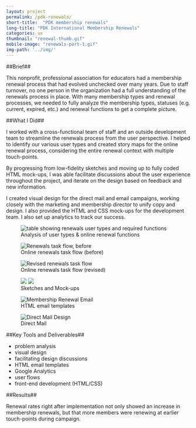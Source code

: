 ```yaml
---
layout: project
permalink: /pdk-renewals/
short-title:  "PDK membership renewals"
long-title: "PDK International Membership Renewals"
categories: ux
thumbnail: "renewal-thumb.gif"
mobile-image: "renewals-port-1.gif"
img-path: '../img/'
---
```

##Brief##

This nonprofit, professional association for educators had a membership renewal process that had evolved unchecked over many years. Due to staff turnover, no one person in the organization had a full understanding of the renewals process in place. With many membership types and renewal processes, we needed to fully analyze the membership types, statuses (e.g. current, expired, etc.) and renewal functions to get a complete&nbsp;picture.


##What I Did##

I worked with a cross-functional team of staff and an outside development team to streamline the renewals process from the user perspective. I helped to identify our various user types and created story maps for the online renewal process, considering the entire renewal context with multiple touch-points. 

By progressing from low-fidelity sketches and moving up to fully coded HTML mock-ups, I was able facilitate discussions about the user experience throughout the project, and iterate on the design based on feedback and new information. 

I created visual design for the direct mail and email campaigns, working closely with the marketing and membership director to unify copy and design. I also provided the HTML and CSS mock-ups for the development team. I also set up analytics to track our success. 

<figure>
	<img src="{{ page.img-path }}renewals-usertypes-functions.png" alt="table showing renewals user types and required functions" />
	<figcaption>Analysis of user types &amp; online renewal functions</figcaption>
</figure>

<figure>
	<img src="{{ page.img-path }}task-flow-before.png" alt="Renewals task flow, before" />
	<figcaption>Online renewals task flow (before)</figcaption>
</figure>
<figure>
	<img src="{{ page.img-path }}renewals-task-flow-revised.gif" alt="Revised renewals task flow" />
	<figcaption>Online renewals task flow (revised)</figcaption>
</figure>
<figure>
	<img src="{{ page.img-path }}task-flow-photo.jpg" class="img-halfsies">
	<img src="{{ page.img-path }}renewal-mockup-4.jpg" class="img-halfsies">
	<figcaption>Sketches and Mock-ups</figcaption>
</figure>

<figure>
	<img src="{{ page.img-path }}renewals-port-2.gif" alt="Membership Renewal Email" />
	<figcaption>
		HTML email templates
	</figcaption>
</figure>
<figure>
	<img src="{{ page.img-path }}renewals-port-1.gif" alt="Direct Mail Design" />
	<figcaption>
		Direct Mail
	</figcaption>
</figure>

##Key Tools and Deliverables##
<ul class="skill-pills">
	<li>problem analysis</li>
	<li>visual design</li>
	<li>facilitating design discussions</li>
	<li>HTML email templates</li>
	<li>Google Analytics</li>
	<li>user flows</li>
	<li>front-end development (HTML/CSS)</li>
</ul>

##Results##

Renewal rates right after implementation not only showed an increase in membership renewals, but that more members were renewing at earlier touch-points during campaign. 

